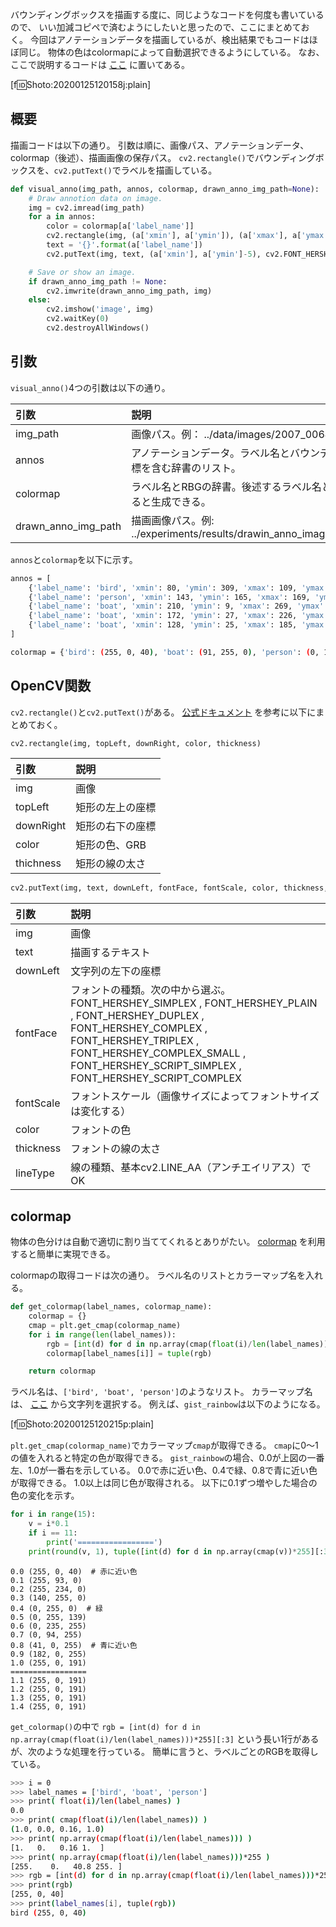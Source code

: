 バウンディングボックスを描画する度に、同じようなコードを何度も書いているので、
いい加減コピペで済むようにしたいと思ったので、ここにまとめておく。
今回はアノテーションデータを描画しているが、検出結果でもコードはほぼ同じ。
物体の色はcolormapによって自動選択できるようにしている。
なお、ここで説明するコードは
[ここ](https://github.com/iShoto/testpy/tree/master/codes/20200125_visualize_annotation)
に置いてある。

[f:id:Shoto:20200125120158j:plain]

## 概要

描画コードは以下の通り。
引数は順に、画像パス、アノテーションデータ、colormap（後述）、描画画像の保存パス。
`cv2.rectangle()`でバウンディングボックスを、`cv2.putText()`でラベルを描画している。

```python
def visual_anno(img_path, annos, colormap, drawn_anno_img_path=None):
	# Draw annotion data on image.
	img = cv2.imread(img_path)
	for a in annos:
		color = colormap[a['label_name']]
		cv2.rectangle(img, (a['xmin'], a['ymin']), (a['xmax'], a['ymax']), color, 2)
		text = '{}'.format(a['label_name'])
		cv2.putText(img, text, (a['xmin'], a['ymin']-5), cv2.FONT_HERSHEY_SIMPLEX, 0.7, color, 2, cv2.LINE_AA)

	# Save or show an image.
	if drawn_anno_img_path != None:
		cv2.imwrite(drawn_anno_img_path, img)
	else:
		cv2.imshow('image', img)
		cv2.waitKey(0)
		cv2.destroyAllWindows()
```

## 引数

`visual_anno()`4つの引数は以下の通り。

|引数|説明|
|:--|:--|
|img_path|画像パス。例： ../data/images/2007_006490.jpg|
|annos|アノテーションデータ。ラベル名とバウンディングボックスの座標を含む辞書のリスト。|
|colormap|ラベル名とRBGの辞書。後述するラベル名とcolormap名を入力すると生成できる。|
|drawn_anno_img_path|描画画像パス。例: ../experiments/results/drawin_anno_images/2007_006490.jpg|

`annos`と`colormap`を以下に示す。


```sh
annos = [
	{'label_name': 'bird', 'xmin': 80, 'ymin': 309, 'xmax': 109, 'ymax': 332}
	{'label_name': 'person', 'xmin': 143, 'ymin': 165, 'xmax': 169, 'ymax': 248}
	{'label_name': 'boat', 'xmin': 210, 'ymin': 9, 'xmax': 269, 'ymax': 67}
	{'label_name': 'boat', 'xmin': 172, 'ymin': 27, 'xmax': 226, 'ymax': 65}
	{'label_name': 'boat', 'xmin': 128, 'ymin': 25, 'xmax': 185, 'ymax': 67}
]
```

```sh
colormap = {'bird': (255, 0, 40), 'boat': (91, 255, 0), 'person': (0, 143, 255)}
```


## OpenCV関数

`cv2.rectangle()`と`cv2.putText()`がある。
[公式ドキュメント](http://opencv.jp/opencv-2svn/cpp/drawing_functions.html)
を参考に以下にまとめておく。

```python
cv2.rectangle(img, topLeft, downRight, color, thickness)
```

|引数|説明|
|:--|:--|
|img|画像|
|topLeft|矩形の左上の座標|
|downRight|矩形の右下の座標|
|color|矩形の色、GRB|
|thichness|矩形の線の太さ|

```python
cv2.putText(img, text, downLeft, fontFace, fontScale, color, thickness, lineType)
```

|引数|説明|
|:--|:--|
|img|画像|
|text|描画するテキスト|
|downLeft|文字列の左下の座標|
|fontFace|フォントの種類。次の中から選ぶ。FONT_HERSHEY_SIMPLEX , FONT_HERSHEY_PLAIN , FONT_HERSHEY_DUPLEX , FONT_HERSHEY_COMPLEX , FONT_HERSHEY_TRIPLEX , FONT_HERSHEY_COMPLEX_SMALL , FONT_HERSHEY_SCRIPT_SIMPLEX , FONT_HERSHEY_SCRIPT_COMPLEX|
|fontScale|フォントスケール（画像サイズによってフォントサイズは変化する）|
|color|フォントの色|
|thickness|フォントの線の太さ|
|lineType|線の種類、基本cv2.LINE_AA（アンチエイリアス）でOK|


## colormap

物体の色分けは自動で適切に割り当ててくれるとありがたい。
[colormap](https://matplotlib.org/examples/color/colormaps_reference.html)
を利用すると簡単に実現できる。

colormapの取得コードは次の通り。
ラベル名のリストとカラーマップ名を入れる。

```python
def get_colormap(label_names, colormap_name):
	colormap = {}	
	cmap = plt.get_cmap(colormap_name)
	for i in range(len(label_names)):
		rgb = [int(d) for d in np.array(cmap(float(i)/len(label_names)))*255][:3]
		colormap[label_names[i]] = tuple(rgb)

	return colormap
```

ラベル名は、`['bird', 'boat', 'person']`のようなリスト。
カラーマップ名は、
[ここ](https://matplotlib.org/examples/color/colormaps_reference.html)
から文字列を選択する。
例えば、`gist_rainbow`は以下のようになる。

[f:id:Shoto:20200125120215p:plain]

`plt.get_cmap(colormap_name)`でカラーマップ`cmap`が取得できる。
`cmap`に0～1の値を入れると特定の色が取得できる。
`gist_rainbow`の場合、0.0が上図の一番左、1.0が一番右を示している。
0.0で赤に近い色、0.4で緑、0.8で青に近い色が取得できる。
1.0以上は同じ色が取得される。
以下に0.1ずつ増やした場合の色の変化を示す。

```python
for i in range(15):
	v = i*0.1
	if i == 11:
		print('=================')
	print(round(v, 1), tuple([int(d) for d in np.array(cmap(v))*255][:3]))
```

```
0.0 (255, 0, 40)  # 赤に近い色
0.1 (255, 93, 0)
0.2 (255, 234, 0)
0.3 (140, 255, 0)
0.4 (0, 255, 0)  # 緑
0.5 (0, 255, 139)
0.6 (0, 235, 255)
0.7 (0, 94, 255)
0.8 (41, 0, 255)  # 青に近い色
0.9 (182, 0, 255)
1.0 (255, 0, 191)
=================
1.1 (255, 0, 191)
1.2 (255, 0, 191)
1.3 (255, 0, 191)
1.4 (255, 0, 191)
```

`get_colormap()`の中で
`rgb = [int(d) for d in np.array(cmap(float(i)/len(label_names)))*255][:3]`
という長い1行があるが、次のような処理を行っている。
簡単に言うと、ラベルごとのRGBを取得している。

```sh
>>> i = 0
>>> label_names = ['bird', 'boat', 'person']
>>> print( float(i)/len(label_names) )
0.0
>>> print( cmap(float(i)/len(label_names)) )
(1.0, 0.0, 0.16, 1.0)
>>> print( np.array(cmap(float(i)/len(label_names))) )
[1.   0.   0.16 1.  ]
>>> print( np.array(cmap(float(i)/len(label_names)))*255 )
[255.    0.   40.8 255. ]
>>> rgb = [int(d) for d in np.array(cmap(float(i)/len(label_names)))*255][:3]
>>> print(rgb)
[255, 0, 40]
>>> print(label_names[i], tuple(rgb))
bird (255, 0, 40)
```
